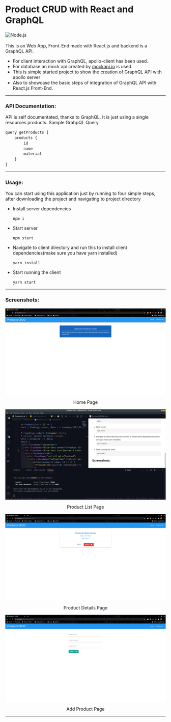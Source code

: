 # Product CRUD with React and GraphQL
<img align="center" alt="Node.js"  src="https://miro.medium.com/max/700/1*h_Kc9crv8XjnfwXMXVMlug.png" />
<br />
<br />
This is an Web App, Front-End made with React.js and backend is a GraphQL API.

- For client interaction with GraphQL, apollo-client has been used.
- For database an mock api created by [mockapi.io](https://www.mockapi.io/) is used.
- This is simple started project to show the creation of GraphQL API with apollo server
- Also to showcase the basic steps of integration of GraphQL API with React.js Front-End. 
---
### API Documentation: 

API is self documentated, thanks to GraphQL. It is just using a single resources products. Sample GrahpQL Query.

```js
query getProducts {
	products {
		id
		name
		material
	}
}
```
---
### Usage:

You can start using this application just by running to four simple steps, after downloading the project and navigating to project directory

- Install server dependencies
	```
	npm i
	```
- Start server
	```
	npm start
	```
- Navigate to client directory and run this to install client dependencies(make sure you have yarn installed)
	```
	yarn install
	```
- Start running the client
	```
	yarn start
	```
---
### Screenshots:
<img align="center" alt="Node.js"  src="./img/home.png" />
<p align="center">Home Page</p>
<img align="center" alt="Node.js"  src="./img/product-list.png" />
<p align="center">Product List Page</p>
<img align="center" alt="Node.js"  src="./img/product-details.png" />
<p align="center">Product Details Page</p>
<img align="center" alt="Node.js"  src="./img/add-product.png" />
<p align="center">Add Product Page</p>

----